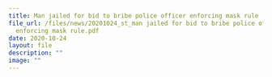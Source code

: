 ```yaml
---
title: Man jailed for bid to bribe police officer enforcing mask rule
file_url: /files/news/20201024_st_man jailed for bid to bribe police officer
  enforcing mask rule.pdf
date: 2020-10-24
layout: file
description: ""
image: ""
---
```

